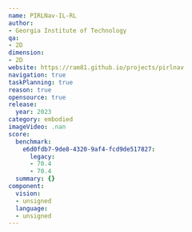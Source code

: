 ```yaml
---
name: PIRLNav-IL-RL
author:
- Georgia Institute of Technology
qa:
- 2D
dimension:
- 2D
website: https://ram81.github.io/projects/pirlnav
navigation: true
taskPlanning: true
reason: true
opensource: true
release:
  year: 2023
category: embodied
imageVideo: .nan
score:
  benchmark:
    e6d0fdb7-9de8-4320-9af4-fcd9de517827:
      legacy:
      - 70.4
      - 70.4
  summary: {}
component:
  vision:
  - unsigned
  language:
  - unsigned
---
```

